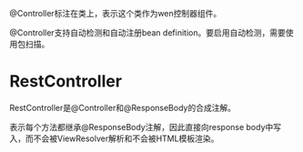 
@Controller标注在类上，表示这个类作为wen控制器组件。

@Controller支持自动检测和自动注册bean definition。要启用自动检测，需要使用包扫描。

# RestController

RestController是@Controller和@ResponseBody的合成注解。

表示每个方法都继承@ResponseBody注解，因此直接向response body中写入，而不会被ViewResolver解析和不会被HTML模板渲染。